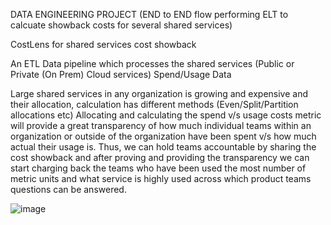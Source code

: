 DATA ENGINEERING PROJECT (END to END flow performing ELT to calcuate showback costs for several shared services)

CostLens for shared services cost showback


An ETL Data pipeline which processes the shared services (Public or Private (On Prem) Cloud services) Spend/Usage Data

Large shared services in any organization is growing and expensive and their allocation, calculation has different methods (Even/Split/Partition allocations etc) Allocating and calculating the spend v/s usage costs metric will provide a great transparency of how much individual teams within an organization or outside of the organization have been spent v/s how much actual their usage is.
Thus, we can hold teams accountable by sharing the cost showback and after proving and providing the transparency we can start charging back the teams who have been used the most number of metric units and what service is highly used across which product teams questions can be answered.

![image](https://user-images.githubusercontent.com/32167301/204116916-e62ff43f-c986-4d47-ad94-573061e34ee5.png)
